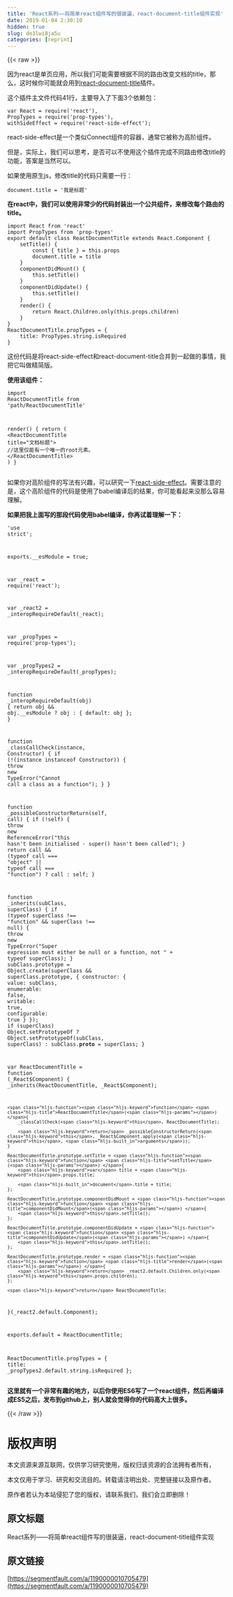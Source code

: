 ```yaml
---
title: 'React系列——将简单react组件写的很装逼，react-document-title组件实现' 
date: 2019-01-04 2:30:10
hidden: true
slug: de3lwi8ja5u
categories: [reprint]
---
```


{{< raw >}}

                    
<p>因为react是单页应用，所以我们可能需要根据不同的路由改变文档的title，那么，这时候你可能就会用到<a href="https://github.com/gaearon/react-document-title" rel="nofollow noreferrer" target="_blank">react-document-title</a>插件。</p>
<p>这个插件主文件代码41行，主要导入了下面3个依赖包：</p>
<div class="widget-codetool" style="display:none;">
      <div class="widget-codetool--inner">
      <span class="selectCode code-tool" data-toggle="tooltip" data-placement="top" title="" data-original-title="全选"></span>
      <span type="button" class="copyCode code-tool" data-toggle="tooltip" data-placement="top" data-clipboard-text="var React = require('react'),
PropTypes = require('prop-types'),
withSideEffect = require('react-side-effect');    " title="" data-original-title="复制"></span>
      <span type="button" class="saveToNote code-tool" data-toggle="tooltip" data-placement="top" title="" data-original-title="放进笔记"></span>
      </div>
      </div><pre class="hljs javascript"><code><span class="hljs-keyword">var</span> React = <span class="hljs-built_in">require</span>(<span class="hljs-string">'react'</span>),
PropTypes = <span class="hljs-built_in">require</span>(<span class="hljs-string">'prop-types'</span>),
withSideEffect = <span class="hljs-built_in">require</span>(<span class="hljs-string">'react-side-effect'</span>);    </code></pre>
<p>react-side-effect是一个类似Connect组件的容器，通常它被称为高阶组件。</p>
<p>但是，实际上，我们可以思考，是否可以不使用这个插件完成不同路由修改title的功能，答案是当然可以。</p>
<p>如果使用原生js，修改title的代码只需要一行：</p>
<div class="widget-codetool" style="display:none;">
      <div class="widget-codetool--inner">
      <span class="selectCode code-tool" data-toggle="tooltip" data-placement="top" title="" data-original-title="全选"></span>
      <span type="button" class="copyCode code-tool" data-toggle="tooltip" data-placement="top" data-clipboard-text="document.title = '我是标题'" title="" data-original-title="复制"></span>
      <span type="button" class="saveToNote code-tool" data-toggle="tooltip" data-placement="top" title="" data-original-title="放进笔记"></span>
      </div>
      </div><pre class="hljs stylus"><code style="word-break: break-word; white-space: initial;">document<span class="hljs-selector-class">.title</span> = <span class="hljs-string">'我是标题'</span></code></pre>
<p><strong>在react中，我们可以使用非常少的代码封装出一个公共组件，来修改每个路由的title。</strong></p>
<div class="widget-codetool" style="display:none;">
      <div class="widget-codetool--inner">
      <span class="selectCode code-tool" data-toggle="tooltip" data-placement="top" title="" data-original-title="全选"></span>
      <span type="button" class="copyCode code-tool" data-toggle="tooltip" data-placement="top" data-clipboard-text="import React from 'react'
import PropTypes from 'prop-types'
export default class ReactDocumentTitle extends React.Component {
    setTitle() {
        const { title } = this.props
        document.title = title
    }
    componentDidMount() {
        this.setTitle()
    }
    componentDidUpdate() {
        this.setTitle()
    }
    render() {
        return React.Children.only(this.props.children)
    }
}
ReactDocumentTitle.propTypes = {
    title: PropTypes.string.isRequired
}" title="" data-original-title="复制"></span>
      <span type="button" class="saveToNote code-tool" data-toggle="tooltip" data-placement="top" title="" data-original-title="放进笔记"></span>
      </div>
      </div><pre class="hljs scala"><code><span class="hljs-keyword">import</span> <span class="hljs-type">React</span> from <span class="hljs-symbol">'reac</span>t'
<span class="hljs-keyword">import</span> <span class="hljs-type">PropTypes</span> from <span class="hljs-symbol">'prop</span>-types'
export <span class="hljs-keyword">default</span> <span class="hljs-class"><span class="hljs-keyword">class</span> <span class="hljs-title">ReactDocumentTitle</span> <span class="hljs-keyword">extends</span> <span class="hljs-title">React</span>.<span class="hljs-title">Component</span> </span>{
    setTitle() {
        const { title } = <span class="hljs-keyword">this</span>.props
        document.title = title
    }
    componentDidMount() {
        <span class="hljs-keyword">this</span>.setTitle()
    }
    componentDidUpdate() {
        <span class="hljs-keyword">this</span>.setTitle()
    }
    render() {
        <span class="hljs-keyword">return</span> <span class="hljs-type">React</span>.<span class="hljs-type">Children</span>.only(<span class="hljs-keyword">this</span>.props.children)
    }
}
<span class="hljs-type">ReactDocumentTitle</span>.propTypes = {
    title: <span class="hljs-type">PropTypes</span>.string.isRequired
}</code></pre>
<p>这份代码是将react-side-effect和react-document-title合并到一起做的事情，我把它叫做精简版。</p>
<p><strong>使用该组件：</strong></p>
<div class="widget-codetool" style="display:none;">
      <div class="widget-codetool--inner">
      <span class="selectCode code-tool" data-toggle="tooltip" data-placement="top" title="" data-original-title="全选"></span>
      <span type="button" class="copyCode code-tool" data-toggle="tooltip" data-placement="top" data-clipboard-text="import ReactDocumentTitle from 'path/ReactDocumentTitle'

render() {
    return (
        <ReactDocumentTitle title=&quot;文档标题&quot;>
            //这里仅能有一个唯一的root元素。
        </ReactDocumentTitle>
    )
}
" title="" data-original-title="复制"></span>
      <span type="button" class="saveToNote code-tool" data-toggle="tooltip" data-placement="top" title="" data-original-title="放进笔记"></span>
      </div>
      </div><pre class="hljs javascript"><code><span class="hljs-keyword">import</span> ReactDocumentTitle <span class="hljs-keyword">from</span> <span class="hljs-string">'path/ReactDocumentTitle'</span>

render() {
    <span class="hljs-keyword">return</span> (
        <span class="xml"><span class="hljs-tag">&lt;<span class="hljs-name">ReactDocumentTitle</span> <span class="hljs-attr">title</span>=<span class="hljs-string">"文档标题"</span>&gt;</span>
            //这里仅能有一个唯一的root元素。
        <span class="hljs-tag">&lt;/<span class="hljs-name">ReactDocumentTitle</span>&gt;</span></span>
    )
}
</code></pre>
<p>如果你对高阶组件的写法有兴趣，可以研究一下<a href="https://github.com/gaearon/react-side-effect" rel="nofollow noreferrer" target="_blank">react-side-effect</a>。需要注意的是，这个高阶组件的代码是使用了babel编译后的结果，你可能看起来没那么容易理解。</p>
<p><strong>如果把我上面写的那段代码使用babel编译，你再试着理解一下：</strong></p>
<div class="widget-codetool" style="display:none;">
      <div class="widget-codetool--inner">
      <span class="selectCode code-tool" data-toggle="tooltip" data-placement="top" title="" data-original-title="全选"></span>
      <span type="button" class="copyCode code-tool" data-toggle="tooltip" data-placement="top" data-clipboard-text="'use strict';

exports.__esModule = true;

var _react = require('react');

var _react2 = _interopRequireDefault(_react);

var _propTypes = require('prop-types');

var _propTypes2 = _interopRequireDefault(_propTypes);

function _interopRequireDefault(obj) { return obj &amp;&amp; obj.__esModule ? obj : { default: obj }; }

function _classCallCheck(instance, Constructor) { if (!(instance instanceof Constructor)) { throw new TypeError(&quot;Cannot call a class as a function&quot;); } }

function _possibleConstructorReturn(self, call) { if (!self) { throw new ReferenceError(&quot;this hasn't been initialised - super() hasn't been called&quot;); } return call &amp;&amp; (typeof call === &quot;object&quot; || typeof call === &quot;function&quot;) ? call : self; }

function _inherits(subClass, superClass) { if (typeof superClass !== &quot;function&quot; &amp;&amp; superClass !== null) { throw new TypeError(&quot;Super expression must either be null or a function, not &quot; + typeof superClass); } subClass.prototype = Object.create(superClass &amp;&amp; superClass.prototype, { constructor: { value: subClass, enumerable: false, writable: true, configurable: true } }); if (superClass) Object.setPrototypeOf ? Object.setPrototypeOf(subClass, superClass) : subClass.__proto__ = superClass; }

var ReactDocumentTitle = function (_React$Component) {
    _inherits(ReactDocumentTitle, _React$Component);

    function ReactDocumentTitle() {
        _classCallCheck(this, ReactDocumentTitle);

        return _possibleConstructorReturn(this, _React$Component.apply(this, arguments));
    }

    ReactDocumentTitle.prototype.setTitle = function setTitle() {
        var title = this.props.title;

        document.title = title;
    };

    ReactDocumentTitle.prototype.componentDidMount = function componentDidMount() {
        this.setTitle();
    };

    ReactDocumentTitle.prototype.componentDidUpdate = function componentDidUpdate() {
        this.setTitle();
    };

    ReactDocumentTitle.prototype.render = function render() {
        return _react2.default.Children.only(this.props.children);
    };

    return ReactDocumentTitle;
}(_react2.default.Component);

exports.default = ReactDocumentTitle;

ReactDocumentTitle.propTypes = {
    title: _propTypes2.default.string.isRequired
};
" title="" data-original-title="复制"></span>
      <span type="button" class="saveToNote code-tool" data-toggle="tooltip" data-placement="top" title="" data-original-title="放进笔记"></span>
      </div>
      </div><pre class="hljs javascript"><code><span class="hljs-meta">'use strict'</span>;

exports.__esModule = <span class="hljs-literal">true</span>;

<span class="hljs-keyword">var</span> _react = <span class="hljs-built_in">require</span>(<span class="hljs-string">'react'</span>);

<span class="hljs-keyword">var</span> _react2 = _interopRequireDefault(_react);

<span class="hljs-keyword">var</span> _propTypes = <span class="hljs-built_in">require</span>(<span class="hljs-string">'prop-types'</span>);

<span class="hljs-keyword">var</span> _propTypes2 = _interopRequireDefault(_propTypes);

<span class="hljs-function"><span class="hljs-keyword">function</span> <span class="hljs-title">_interopRequireDefault</span>(<span class="hljs-params">obj</span>) </span>{ <span class="hljs-keyword">return</span> obj &amp;&amp; obj.__esModule ? obj : { <span class="hljs-attr">default</span>: obj }; }

<span class="hljs-function"><span class="hljs-keyword">function</span> <span class="hljs-title">_classCallCheck</span>(<span class="hljs-params">instance, Constructor</span>) </span>{ <span class="hljs-keyword">if</span> (!(instance <span class="hljs-keyword">instanceof</span> Constructor)) { <span class="hljs-keyword">throw</span> <span class="hljs-keyword">new</span> <span class="hljs-built_in">TypeError</span>(<span class="hljs-string">"Cannot call a class as a function"</span>); } }

<span class="hljs-function"><span class="hljs-keyword">function</span> <span class="hljs-title">_possibleConstructorReturn</span>(<span class="hljs-params">self, call</span>) </span>{ <span class="hljs-keyword">if</span> (!self) { <span class="hljs-keyword">throw</span> <span class="hljs-keyword">new</span> <span class="hljs-built_in">ReferenceError</span>(<span class="hljs-string">"this hasn't been initialised - super() hasn't been called"</span>); } <span class="hljs-keyword">return</span> call &amp;&amp; (<span class="hljs-keyword">typeof</span> call === <span class="hljs-string">"object"</span> || <span class="hljs-keyword">typeof</span> call === <span class="hljs-string">"function"</span>) ? call : self; }

<span class="hljs-function"><span class="hljs-keyword">function</span> <span class="hljs-title">_inherits</span>(<span class="hljs-params">subClass, superClass</span>) </span>{ <span class="hljs-keyword">if</span> (<span class="hljs-keyword">typeof</span> superClass !== <span class="hljs-string">"function"</span> &amp;&amp; superClass !== <span class="hljs-literal">null</span>) { <span class="hljs-keyword">throw</span> <span class="hljs-keyword">new</span> <span class="hljs-built_in">TypeError</span>(<span class="hljs-string">"Super expression must either be null or a function, not "</span> + <span class="hljs-keyword">typeof</span> superClass); } subClass.prototype = <span class="hljs-built_in">Object</span>.create(superClass &amp;&amp; superClass.prototype, { <span class="hljs-attr">constructor</span>: { <span class="hljs-attr">value</span>: subClass, <span class="hljs-attr">enumerable</span>: <span class="hljs-literal">false</span>, <span class="hljs-attr">writable</span>: <span class="hljs-literal">true</span>, <span class="hljs-attr">configurable</span>: <span class="hljs-literal">true</span> } }); <span class="hljs-keyword">if</span> (superClass) <span class="hljs-built_in">Object</span>.setPrototypeOf ? <span class="hljs-built_in">Object</span>.setPrototypeOf(subClass, superClass) : subClass.__proto__ = superClass; }

<span class="hljs-keyword">var</span> ReactDocumentTitle = <span class="hljs-function"><span class="hljs-keyword">function</span> (<span class="hljs-params">_React$Component</span>) </span>{
    _inherits(ReactDocumentTitle, _React$Component);

    <span class="hljs-function"><span class="hljs-keyword">function</span> <span class="hljs-title">ReactDocumentTitle</span>(<span class="hljs-params"></span>) </span>{
        _classCallCheck(<span class="hljs-keyword">this</span>, ReactDocumentTitle);

        <span class="hljs-keyword">return</span> _possibleConstructorReturn(<span class="hljs-keyword">this</span>, _React$Component.apply(<span class="hljs-keyword">this</span>, <span class="hljs-built_in">arguments</span>));
    }

    ReactDocumentTitle.prototype.setTitle = <span class="hljs-function"><span class="hljs-keyword">function</span> <span class="hljs-title">setTitle</span>(<span class="hljs-params"></span>) </span>{
        <span class="hljs-keyword">var</span> title = <span class="hljs-keyword">this</span>.props.title;

        <span class="hljs-built_in">document</span>.title = title;
    };

    ReactDocumentTitle.prototype.componentDidMount = <span class="hljs-function"><span class="hljs-keyword">function</span> <span class="hljs-title">componentDidMount</span>(<span class="hljs-params"></span>) </span>{
        <span class="hljs-keyword">this</span>.setTitle();
    };

    ReactDocumentTitle.prototype.componentDidUpdate = <span class="hljs-function"><span class="hljs-keyword">function</span> <span class="hljs-title">componentDidUpdate</span>(<span class="hljs-params"></span>) </span>{
        <span class="hljs-keyword">this</span>.setTitle();
    };

    ReactDocumentTitle.prototype.render = <span class="hljs-function"><span class="hljs-keyword">function</span> <span class="hljs-title">render</span>(<span class="hljs-params"></span>) </span>{
        <span class="hljs-keyword">return</span> _react2.default.Children.only(<span class="hljs-keyword">this</span>.props.children);
    };

    <span class="hljs-keyword">return</span> ReactDocumentTitle;
}(_react2.default.Component);

exports.default = ReactDocumentTitle;

ReactDocumentTitle.propTypes = {
    <span class="hljs-attr">title</span>: _propTypes2.default.string.isRequired
};
</code></pre>
<p><strong>这里就有一个非常有趣的地方，以后你使用ES6写了一个react组件，然后再编译成ES5之后，发布到github上，别人就会觉得你的代码高大上很多。</strong></p>

                
{{< /raw >}}

# 版权声明
本文资源来源互联网，仅供学习研究使用，版权归该资源的合法拥有者所有，

本文仅用于学习、研究和交流目的。转载请注明出处、完整链接以及原作者。

原作者若认为本站侵犯了您的版权，请联系我们，我们会立即删除！

## 原文标题
React系列——将简单react组件写的很装逼，react-document-title组件实现

## 原文链接
[https://segmentfault.com/a/1190000010705479](https://segmentfault.com/a/1190000010705479)

